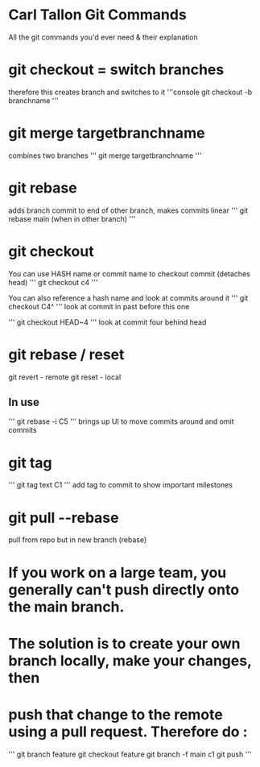# Carl Tallon Git Commands
All the git commands you'd ever need &amp; their explanation

# git checkout = switch branches
therefore this creates branch and switches to it
'''console 
git checkout -b branchname
'''

# git merge targetbranchname
combines two branches 
  '''
  git merge targetbranchname
  '''


# git rebase
adds branch commit to end of other branch, makes commits linear
'''
git rebase main (when in other branch)
'''

# git checkout

You can use HASH name or commit name to checkout commit (detaches head)
'''
git checkout c4
'''

You can also reference a hash name and look at commits around it 
'''
git checkout C4^
''' 
look at commit in past before this one

'''
git checkout HEAD~4
'''
look at commit four behind head

# git rebase / reset
git revert - remote
git reset - local

## In use 
'''
git rebase -i C5
'''
brings up UI to move commits around and omit commits 

# git tag 
'''
git tag text C1
'''
add tag to commit to show important milestones

# git pull --rebase 
pull from repo but in new branch (rebase)

# If you work on a large team, you generally can't push directly onto the main branch. 
# The solution is to create your own branch locally, make your changes, then 
# push that change to the remote using a pull request. Therefore do :

''' 
git branch feature
git checkout feature
git branch -f main c1
git push 
'''
